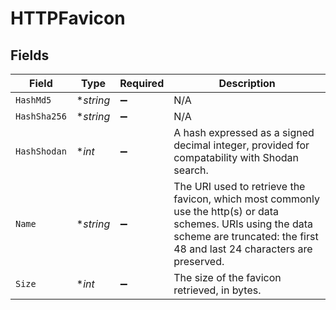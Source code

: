 # HTTPFavicon


## Fields

| Field                                                                                                                                                                                   | Type                                                                                                                                                                                    | Required                                                                                                                                                                                | Description                                                                                                                                                                             |
| --------------------------------------------------------------------------------------------------------------------------------------------------------------------------------------- | --------------------------------------------------------------------------------------------------------------------------------------------------------------------------------------- | --------------------------------------------------------------------------------------------------------------------------------------------------------------------------------------- | --------------------------------------------------------------------------------------------------------------------------------------------------------------------------------------- |
| `HashMd5`                                                                                                                                                                               | **string*                                                                                                                                                                               | :heavy_minus_sign:                                                                                                                                                                      | N/A                                                                                                                                                                                     |
| `HashSha256`                                                                                                                                                                            | **string*                                                                                                                                                                               | :heavy_minus_sign:                                                                                                                                                                      | N/A                                                                                                                                                                                     |
| `HashShodan`                                                                                                                                                                            | **int*                                                                                                                                                                                  | :heavy_minus_sign:                                                                                                                                                                      | A hash expressed as a signed decimal integer, provided for compatability with Shodan search.                                                                                            |
| `Name`                                                                                                                                                                                  | **string*                                                                                                                                                                               | :heavy_minus_sign:                                                                                                                                                                      | The URI used to retrieve the favicon, which most commonly use the http(s) or data schemes. URIs using the data scheme are truncated: the first 48 and last 24 characters are preserved. |
| `Size`                                                                                                                                                                                  | **int*                                                                                                                                                                                  | :heavy_minus_sign:                                                                                                                                                                      | The size of the favicon retrieved, in bytes.                                                                                                                                            |